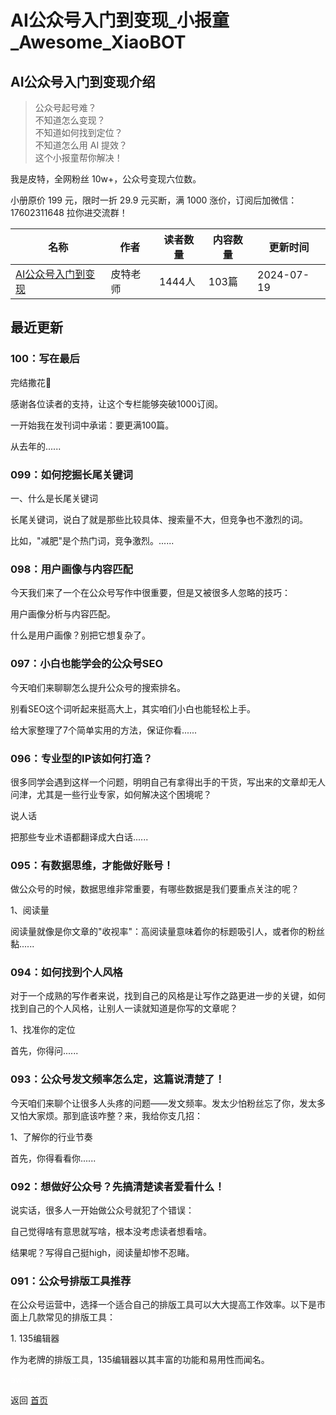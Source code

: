 # AI公众号入门到变现_小报童_Awesome_XiaoBOT

## AI公众号入门到变现介绍
> 公众号起号难？    
不知道怎么变现？    
不知道如何找到定位？    
不知道怎么用 AI 提效？    
这个小报童帮你解决！    
    
我是皮特，全网粉丝 10w+，公众号变现六位数。    
    
小册原价 199 元，限时一折 29.9 元买断，满 1000 涨价，订阅后加微信： 17602311648 拉你进交流群！  
  


|名称|作者|读者数量|内容数量|更新时间|
|---|---|---|---|---|
|[AI公众号入门到变现](https://xiaobot.net/p/Peter007?refer=0b133df9-27dc-423b-8101-639049001c13)|皮特老师|1444人|103篇|2024-07-19|

## 最近更新
### 100：写在最后

完结撒花🎉

感谢各位读者的支持，让这个专栏能够突破1000订阅。

一开始我在发刊词中承诺：要更满100篇。

从去年的......

### 099：如何挖掘长尾关键词

一、什么是长尾关键词

长尾关键词，说白了就是那些比较具体、搜索量不大，但竞争也不激烈的词。

比如，"减肥"是个热门词，竞争激烈。......

### 098：用户画像与内容匹配

今天我们来了一个在公众号写作中很重要，但是又被很多人忽略的技巧：

用户画像分析与内容匹配。

什么是用户画像？别把它想复杂了。

### 097：小白也能学会的公众号SEO

今天咱们来聊聊怎么提升公众号的搜索排名。

别看SEO这个词听起来挺高大上，其实咱们小白也能轻松上手。

给大家整理了7个简单实用的方法，保证你看......

### 096：专业型的IP该如何打造？

很多同学会遇到这样一个问题，明明自己有拿得出手的干货，写出来的文章却无人问津，尤其是一些行业专家，如何解决这个困境呢？

说人话

把那些专业术语都翻译成大白话......

### 095：有数据思维，才能做好账号！

做公众号的时候，数据思维非常重要，有哪些数据是我们要重点关注的呢？

1、阅读量

阅读量就像是你文章的"收视率"：高阅读量意味着你的标题吸引人，或者你的粉丝黏......

### 094：如何找到个人风格

对于一个成熟的写作者来说，找到自己的风格是让写作之路更进一步的关键，如何找到自己的个人风格，让别人一读就知道是你写的文章呢？

1、找准你的定位

首先，你得问......

### 093：公众号发文频率怎么定，这篇说清楚了！

今天咱们来聊个让很多人头疼的问题——发文频率。发太少怕粉丝忘了你，发太多又怕大家烦。那到底该咋整？来，我给你支几招：

1、了解你的行业节奏

首先，你得看看你......

### 092：想做好公众号？先搞清楚读者爱看什么！

说实话，很多人一开始做公众号就犯了个错误：

自己觉得啥有意思就写啥，根本没考虑读者想看啥。

结果呢？写得自己挺high，阅读量却惨不忍睹。

### 091：公众号排版工具推荐

在公众号运营中，选择一个适合自己的排版工具可以大大提高工作效率。以下是市面上几款常见的排版工具：

1\. 135编辑器

作为老牌的排版工具，135编辑器以其丰富的功能和易用性而闻名。


<a href="https://github.com/Reno9527/awesome-xiaobot" style="color: white; text-decoration: none;">awesome-xiaobot</a>

返回 [首页](../README.md)

